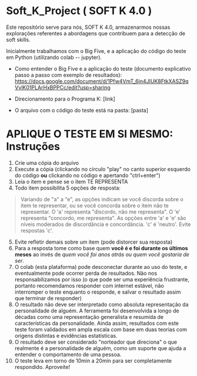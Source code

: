 # Soft_K_Project ( SOFT K 4.0 )

Este repositório serve para nós, SOFT K 4.0, armazenarmos nossas explorações referentes a abordagens que contribuem para a detecção de soft skills.

Inicialmente trabalhamos com o Big Five, e a aplicação do código do teste em Python (utilizando colab -- jupyter).

* Como entender o Big Five e a aplicação do teste (documento explicativo passo a passo com exemplo de resultados):
https://docs.google.com/document/d/1Pfw4VmT_6jn4JIUK8FtkXASZ9qVvlK01PLArHxBPPCc/edit?usp=sharing

* Direcionamento para o Programa K:
[link]

* O arquivo com o código do teste está na pasta:
[pasta]


# APLIQUE O TESTE EM SI MESMO: Instruções
1. Crie uma cópia do arquivo
2. Execute a cópia (clickando no círculo "play" no canto superior esquerdo do código **ou** clickando no código e apertando "ctrl+enter")
3. Leia o item e pense se o item TE REPRESENTA
4. Todo item possibilita 5 opções de resposta:
> Variando de "a" a "e", as opções indicam se você discorda sobre o item te representar, ou se você concorda sobre o item não te representar.
> O 'a' representa "discordo, não me representa".
> O 'e' representa "concordo, me representa".
> As opções entre 'a' e 'e' são níveis moderados de discordância e concordância. 'c' é 'neutro'. Evite respostas 'c'.
5. Evite refletir demais sobre um item (pode distorcer sua resposta)
6. Para a resposta tome como base quem **você é e foi durante os últimos meses** ao invés de *quem você foi anos atrás ou quem você gostaria de ser*.
6. O colab (esta plataforma) pode desconectar durante ao uso do teste, e eventualmente pode ocorrer perda de resultados. Não nos responsabilizamos por isso (o que pode ser uma experiência frustrante, portanto recomendamos responder com internet estável, não interromper o teste enquanto o responde, e salvar o resultado assim que terminar de responder)
7. O resultado não deve ser interpretado como absoluta representação da personalidade de alguém. A ferramenta foi desenvolvida a longo de décadas como uma representação generalista e resumida de características da personalidade. Ainda assim, resultados com este teste foram validados em ampla escala com base em duas teorias com origens distintas e evidências estatísticas.
8. O resultado deve ser considerado "norteador que direciona" o que realmente é a personalidade de alguém, como um suporte que ajuda a entender o comportamento de uma pessoa.
9. O teste leva em torno de 10min a 20min para ser completamente respondido. Aproveite!
